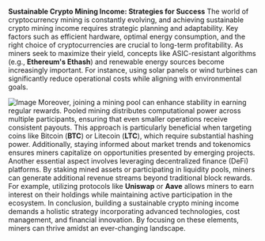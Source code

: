 **Sustainable Crypto Mining Income: Strategies for Success**
The world of cryptocurrency mining is constantly evolving, and achieving sustainable crypto mining income requires strategic planning and adaptability. Key factors such as efficient hardware, optimal energy consumption, and the right choice of cryptocurrencies are crucial to long-term profitability. As miners seek to maximize their yield, concepts like ASIC-resistant algorithms (e.g., **Ethereum's Ethash**) and renewable energy sources become increasingly important. For instance, using solar panels or wind turbines can significantly reduce operational costs while aligning with environmental goals.

![Image](https://github.com/user-attachments/assets/d7419ec9-dc67-403f-bf28-8faea5f1f74f)
Moreover, joining a mining pool can enhance stability in earning regular rewards. Pooled mining distributes computational power across multiple participants, ensuring that even smaller operations receive consistent payouts. This approach is particularly beneficial when targeting coins like Bitcoin (**BTC**) or Litecoin (**LTC**), which require substantial hashing power. Additionally, staying informed about market trends and tokenomics ensures miners capitalize on opportunities presented by emerging projects.
Another essential aspect involves leveraging decentralized finance (DeFi) platforms. By staking mined assets or participating in liquidity pools, miners can generate additional revenue streams beyond traditional block rewards. For example, utilizing protocols like **Uniswap** or **Aave** allows miners to earn interest on their holdings while maintaining active participation in the ecosystem.
In conclusion, building a sustainable crypto mining income demands a holistic strategy incorporating advanced technologies, cost management, and financial innovation. By focusing on these elements, miners can thrive amidst an ever-changing landscape.
